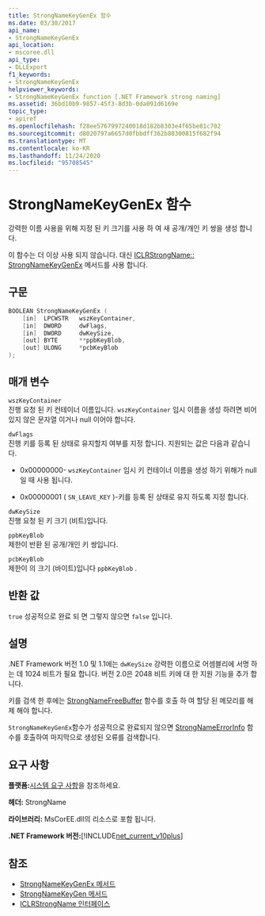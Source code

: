 ```yaml
---
title: StrongNameKeyGenEx 함수
ms.date: 03/30/2017
api_name:
- StrongNameKeyGenEx
api_location:
- mscoree.dll
api_type:
- DLLExport
f1_keywords:
- StrongNameKeyGenEx
helpviewer_keywords:
- StrongNameKeyGenEx function [.NET Framework strong naming]
ms.assetid: 36bd10b9-9857-45f3-8d3b-0da091d6169e
topic_type:
- apiref
ms.openlocfilehash: f28ee5767997240018d182b8303e4f65be81c702
ms.sourcegitcommit: d8020797a6657d0fbbdff362b80300815f682f94
ms.translationtype: MT
ms.contentlocale: ko-KR
ms.lasthandoff: 11/24/2020
ms.locfileid: "95708545"
---
```

# <a name="strongnamekeygenex-function"></a>StrongNameKeyGenEx 함수

강력한 이름 사용을 위해 지정 된 키 크기를 사용 하 여 새 공개/개인 키 쌍을 생성 합니다.  
  
 이 함수는 더 이상 사용 되지 않습니다. 대신 [ICLRStrongName:: StrongNameKeyGenEx](../hosting/iclrstrongname-strongnamekeygenex-method.md) 메서드를 사용 합니다.  
  
## <a name="syntax"></a>구문  
  
```cpp  
BOOLEAN StrongNameKeyGenEx (  
    [in]  LPCWSTR   wszKeyContainer,  
    [in]  DWORD     dwFlags,  
    [in]  DWORD     dwKeySize,  
    [out] BYTE      **ppbKeyBlob,  
    [out] ULONG     *pcbKeyBlob  
);  
```  
  
## <a name="parameters"></a>매개 변수  

 `wszKeyContainer`  
 진행 요청 된 키 컨테이너 이름입니다. `wszKeyContainer` 임시 이름을 생성 하려면 비어 있지 않은 문자열 이거나 null 이어야 합니다.  
  
 `dwFlags`  
 진행 키를 등록 된 상태로 유지할지 여부를 지정 합니다. 지원되는 값은 다음과 같습니다.  
  
- 0x00000000- `wszKeyContainer` 임시 키 컨테이너 이름을 생성 하기 위해가 null 일 때 사용 됩니다.  
  
- 0x00000001 ( `SN_LEAVE_KEY` )-키를 등록 된 상태로 유지 하도록 지정 합니다.  
  
 `dwKeySize`  
 진행 요청 된 키 크기 (비트)입니다.  
  
 `ppbKeyBlob`  
 제한이 반환 된 공개/개인 키 쌍입니다.  
  
 `pcbKeyBlob`  
 제한이 의 크기 (바이트)입니다 `ppbKeyBlob` .  
  
## <a name="return-value"></a>반환 값  

 `true` 성공적으로 완료 되 면 그렇지 않으면 `false` 입니다.  
  
## <a name="remarks"></a>설명  

 .NET Framework 버전 1.0 및 1.1에는 `dwKeySize` 강력한 이름으로 어셈블리에 서명 하는 데 1024 비트가 필요 합니다. 버전 2.0은 2048 비트 키에 대 한 지원 기능을 추가 합니다.  
  
 키를 검색 한 후에는 [StrongNameFreeBuffer](strongnamefreebuffer-function.md) 함수를 호출 하 여 할당 된 메모리를 해제 해야 합니다.  
  
 `StrongNameKeyGenEx`함수가 성공적으로 완료되지 않으면 [StrongNameErrorInfo](strongnameerrorinfo-function.md) 함수를 호출하여 마지막으로 생성된 오류를 검색합니다.  
  
## <a name="requirements"></a>요구 사항  

 **플랫폼:**[시스템 요구 사항](../../get-started/system-requirements.md)을 참조하세요.  
  
 **헤더:** StrongName  
  
 **라이브러리:** MsCorEE.dll의 리소스로 포함 됩니다.  
  
 **.NET Framework 버전:**[!INCLUDE[net_current_v10plus](../../../../includes/net-current-v10plus-md.md)]  
  
## <a name="see-also"></a>참조

- [StrongNameKeyGenEx 메서드](../hosting/iclrstrongname-strongnamekeygenex-method.md)
- [StrongNameKeyGen 메서드](../hosting/iclrstrongname-strongnamekeygen-method.md)
- [ICLRStrongName 인터페이스](../hosting/iclrstrongname-interface.md)
